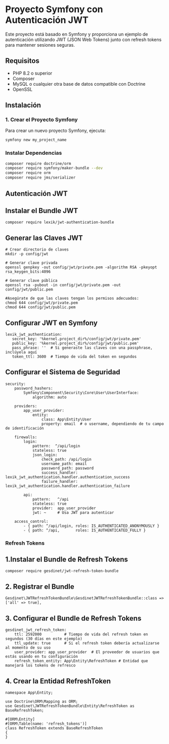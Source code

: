 
# Proyecto Symfony con Autenticación JWT

Este proyecto está basado en Symfony y proporciona un ejemplo de autenticación utilizando JWT (JSON Web Tokens) junto con refresh tokens para mantener sesiones seguras.

## Requisitos

- PHP 8.2 o superior
- Composer
- MySQL o cualquier otra base de datos compatible con Doctrine
- OpenSSL

## Instalación

### 1. Crear el Proyecto Symfony

Para crear un nuevo proyecto Symfony, ejecuta:

```bash
symfony new my_project_name
``` 
###  Instalar Dependencias

```bash
composer require doctrine/orm
composer require symfony/maker-bundle --dev
composer require orm
composer require jms/serializer
```
## Autenticación JWT

## Instalar el Bundle JWT

```
composer require lexik/jwt-authentication-bundle
```
## Generar las Claves JWT

```
# Crear directorio de claves
mkdir -p config/jwt

# Generar clave privada
openssl genpkey -out config/jwt/private.pem -algorithm RSA -pkeyopt rsa_keygen_bits:4096

# Generar clave pública
openssl rsa -pubout -in config/jwt/private.pem -out config/jwt/public.pem

#Asegúrate de que las claves tengan los permisos adecuados:
chmod 644 config/jwt/private.pem
chmod 644 config/jwt/public.pem
```

## Configurar JWT en Symfony
 ```
 lexik_jwt_authentication:
    secret_key: '%kernel.project_dir%/config/jwt/private.pem'
    public_key: '%kernel.project_dir%/config/jwt/public.pem'
    pass_phrase: ''  # Si generaste las claves con una passphrase, inclúyela aquí
    token_ttl: 3600  # Tiempo de vida del token en segundos

```

## Configurar el Sistema de Seguridad

```
security:
    password_hashers:
        Symfony\Component\Security\Core\User\UserInterface:
            algorithm: auto

    providers:
        app_user_provider:
            entity:
                class: App\Entity\User
                property: email  # o username, dependiendo de tu campo de identificación

    firewalls:
        login:
            pattern:  ^/api/login
            stateless: true
            json_login:
                check_path: /api/login
                username_path: email
                password_path: password
                success_handler: lexik_jwt_authentication.handler.authentication_success
                failure_handler: lexik_jwt_authentication.handler.authentication_failure

        api:
            pattern:   ^/api
            stateless: true
            provider:  app_user_provider
            jwt: ~     # Usa JWT para autenticar

    access_control:
        - { path: ^/api/login, roles: IS_AUTHENTICATED_ANONYMOUSLY }
        - { path: ^/api,       roles: IS_AUTHENTICATED_FULLY }
```

### Refresh Tokens

## 1.Instalar el Bundle de Refresh Tokens
```
composer require gesdinet/jwt-refresh-token-bundle
```

## 2. Registrar el Bundle
```
Gesdinet\JWTRefreshTokenBundle\GesdinetJWTRefreshTokenBundle::class => ['all' => true],
```

## 3. Configurar el Bundle de Refresh Tokens
```
gesdinet_jwt_refresh_token:
    ttl: 2592000          # Tiempo de vida del refresh token en segundos (30 días en este ejemplo)
    ttl_update: true      # Si el refresh token debería actualizarse al momento de su uso
    user_provider: app_user_provider  # El proveedor de usuarios que estás usando en tu configuración
    refresh_token_entity: App\Entity\RefreshToken # Entidad que manejará los tokens de refresco
```

## 4. Crear la Entidad RefreshToken

```
namespace App\Entity;

use Doctrine\ORM\Mapping as ORM;
use Gesdinet\JWTRefreshTokenBundle\Entity\RefreshToken as BaseRefreshToken;

#[ORM\Entity]
#[ORM\Table(name: 'refresh_tokens')]
class RefreshToken extends BaseRefreshToken
{
}
```
 